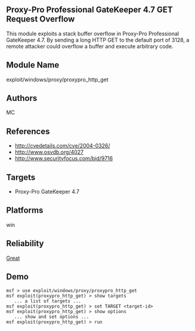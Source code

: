 ## Proxy-Pro Professional GateKeeper 4.7 GET Request Overflow

This module exploits a stack buffer overflow in Proxy-Pro 
Professional GateKeeper 4.7. By sending a long HTTP GET to 
the default port of 3128, a remote attacker could overflow a 
buffer and execute arbitrary code.


## Module Name
exploit/windows/proxy/proxypro_http_get

## Authors
MC


## References
* http://cvedetails.com/cve/2004-0326/
* http://www.osvdb.org/4027
* http://www.securityfocus.com/bid/9716



## Targets
* Proxy-Pro GateKeeper 4.7


## Platforms
win

## Reliability
[Great](https://github.com/rapid7/metasploit-framework/wiki/Exploit-Ranking)

## Demo

```
msf > use exploit/windows/proxy/proxypro_http_get
msf exploit(proxypro_http_get) > show targets
   ... a list of targets ...
msf exploit(proxypro_http_get) > set TARGET <target-id>
msf exploit(proxypro_http_get) > show options
   ... show and set options ...
msf exploit(proxypro_http_get) > run
```
    
    